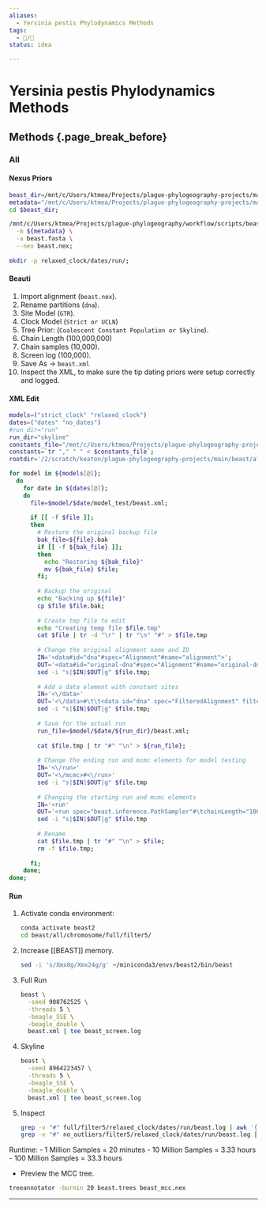 ```yaml
---
aliases:
  - Yersinia pestis Phylodynamics Methods
tags:
  - 📝/🌱
status: idea

---
```


# Yersinia pestis Phylodynamics Methods

## Methods {.page_break_before}

### All

#### Nexus Priors

```bash
beast_dir=/mnt/c/Users/ktmea/Projects/plague-phylogeography-projects/main/beast/all/chromosome/full/filter5;
metadata="/mnt/c/Users/ktmea/Projects/plague-phylogeography-projects/main/metadata/all/metadata.tsv";
cd $beast_dir;

/mnt/c/Users/ktmea/Projects/plague-phylogeography/workflow/scripts/beast_nexus.py \
  -m ${metadata} \
  -a beast.fasta \
  --nex beast.nex;
  
mkdir -p relaxed_clock/dates/run/;
```

#### Beauti

1. Import alignment (`beast.nex`).
1. Rename partitions (`dna`).
1. Site Model (`GTR`).
1. Clock Model (`Strict or UCLN`)
3. Tree Prior: (`Coalescent Constant Population or Skyline`).
4. Chain Length (100,000,000)
5. Chain samples (10,000).
6. Screen log (100,000).
7. Save As -> `beast.xml`
8. Inspect the XML, to make sure the tip dating priors were setup correctly and logged. 

#### XML Edit

```bash
models=("strict_clock" "relaxed_clock")
dates=("dates" "no_dates")
#run_dir="run"
run_dir="skyline"
constants_file="/mnt/c/Users/ktmea/Projects/plague-phylogeography-projects/main_filter/snippy_multi/all/chromosome/full/snippy-multi.constant_sites.txt";
constants=`tr "," " " < $constants_file`;
rootdir='/2/scratch/keaton/plague-phylogeography-projects/main/beast/all/chromosome/no_outliers/filter5';

for model in ${models[@]};
  do
    for date in ${dates[@]};
	do
	  file=$model/$date/model_test/beast.xml;
	  
	  if [[ -f $file ]]; 
	  then 
	    # Restore the original backup file	 	  
		bak_file=${file}.bak
	    if [[ -f ${bak_file} ]]; 	
		then
		  echo "Restoring ${bak_file}"
		  mv ${bak_file} $file;
		fi;
		
		# Backup the original
		echo "Backing up ${file}"		
		cp $file $file.bak;
		
		# Create tmp file to edit
		echo "Creating temp file $file.tmp"
		cat $file | tr -d "\r" | tr "\n" "#" > $file.tmp
		
		# Change the original alignment name and ID
		IN='<data#id="dna"#spec="Alignment"#name="alignment">';
		OUT='<data#id="original-dna"#spec="Alignment"#name="original-dna">';
		sed -i "s|$IN|$OUT|g" $file.tmp;	
		
		# Add a data element with constant sites
		IN='<\/data>'
		OUT='<\/data>#\t\t<data id="dna" spec="FilteredAlignment" filter="-" data="@original-dna" constantSiteWeights="'$constants'"\/>';
		sed -i "s|$IN|$OUT|g" $file.tmp;
		
		# Save for the actual run
		run_file=$model/$date/${run_dir}/beast.xml;
		
		cat $file.tmp | tr "#" "\n" > ${run_file};	
		
		# Change the ending run and mcmc elements for model testing
		IN='<\/run>'
		OUT='<\/mcmc>#<\/run>'
		sed -i "s|$IN|$OUT|g" $file.tmp			
		
		# Changing the starting run and mcmc elements
		IN='<run'
		OUT='<run spec="beast.inference.PathSampler"#\tchainLength="1000000"#\talpha="0.3"#\trootdir="'$rootdir/$model/$date/model_test/'"#\tburnInPercentage="0"#\tpreBurnin="100000" deleteOldLogs="true"#\tnrOfSteps="100">#\tcd $(dir)#\tjava -cp $(java.class.path) beast.app.beastapp.BeastMain $(resume/overwrite) -java -seed $(seed) beast.xml##<mcmc'
		sed -i "s|$IN|$OUT|g" $file.tmp	
		
		# Rename
		cat $file.tmp | tr "#" "\n" > $file; 
		rm -f $file.tmp;
		
	  fi;
	done;
done;
```

#### Run
1. Activate conda environment:
	```bash
	conda activate beast2
	cd beast/all/chromosome/full/filter5/
	```
1. Increase [[BEAST]] memory.
	```bash
	sed -i 's/Xmx8g/Xmx24g/g' ~/miniconda3/envs/beast2/bin/beast
	```  
1. Full Run
	```bash
	beast \
	  -seed 908762525 \
	  -threads 5 \
	  -beagle_SSE \
	  -beagle_double \
	  beast.xml | tee beast_screen.log		  
	```
1. Skyline
	```bash
	beast \
	  -seed 8964223457 \
	  -threads 5 \
	  -beagle_SSE \
	  -beagle_double \
	  beast.xml | tee beast_screen.log		  
	```
3. Inspect
	```bash
	grep -v "#" full/filter5/relaxed_clock/dates/run/beast.log | awk '{print $1"\t"$6"\t"$(NF-4)}' | less -S
	grep -v "#" no_outliers/filter5/relaxed_clock/dates/run/beast.log | awk '{print $1"\t"$6"\t"$(NF-2)}' | less -S
	```

Runtime: 
	- 1 Million Samples = 20 minutes
	- 10 Million Samples = 3.33 hours
	- 100 Million Samples = 33.3 hours
	
- Preview the MCC tree.
```bash
treeannotator -burnin 20 beast.trees beast_mcc.nex
```




---


